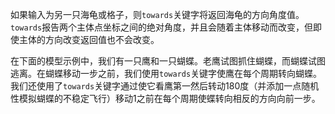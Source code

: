 ﻿如果输入为另一只海龟或格子，则`towards`关键字将返回海龟的方向角度值。 `towards`报告两个主体点坐标之间的绝对角度，并且会随着主体移动而改变，但即使主体的方向改变返回值也不会改变。

在下面的模型示例中，我们有一只鹰和一只蝴蝶。老鹰试图抓住蝴蝶，而蝴蝶试图逃离。在蝴蝶移动一步之前，我们使用`towards`关键字使鹰在每个周期转向蝴蝶。我们还使用了`towards`关键字通过使它看鹰第一然后转动180度（并添加一点随机性模拟蝴蝶的不稳定飞行）移动1之前在每个周期使蝶转向相反的方向向前一步。
